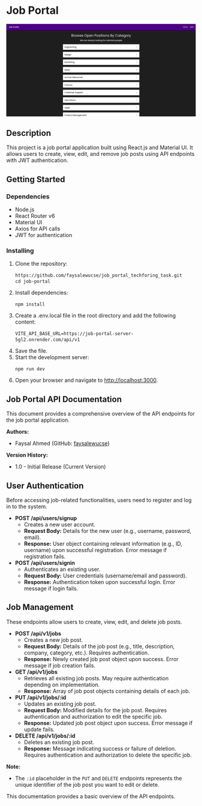 <h1 class="code-line" data-line-start=0 data-line-end=1 ><a id="Job_Portal_0"></a>Job Portal</h1>
<p class="has-line-data" data-line-start="2" data-line-end="3"><img src="./homepage.png" alt="Home Page"></p>
<h2 class="code-line" data-line-start=4 data-line-end=5 ><a id="Description_4"></a>Description</h2>
<p class="has-line-data" data-line-start="6" data-line-end="7">This project is a job portal application built using React.js and Material UI. It allows users to create, view, edit, and remove job posts using API endpoints with JWT authentication.</p>
<h2 class="code-line" data-line-start=8 data-line-end=9 ><a id="Getting_Started_8"></a>Getting Started</h2>
<h3 class="code-line" data-line-start=10 data-line-end=11 ><a id="Dependencies_10"></a>Dependencies</h3>
<ul>
<li class="has-line-data" data-line-start="12" data-line-end="13">Node.js</li>
<li class="has-line-data" data-line-start="13" data-line-end="14">React Router v6</li>
<li class="has-line-data" data-line-start="14" data-line-end="15">Material UI</li>
<li class="has-line-data" data-line-start="15" data-line-end="16">Axios for API calls</li>
<li class="has-line-data" data-line-start="16" data-line-end="18">JWT for authentication</li>
</ul>
<h3 class="code-line" data-line-start=18 data-line-end=19 ><a id="Installing_18"></a>Installing</h3>
<ol>
<li class="has-line-data" data-line-start="20" data-line-end="24">Clone the repository:<pre><code class="has-line-data" data-line-start="22" data-line-end="24" class="language-bash">https://github.com/faysalewucse/job_portal_techforing_task.git
<span class="hljs-built_in">cd</span> job-portal
</code></pre>
</li>
<li class="has-line-data" data-line-start="24" data-line-end="27">Install dependencies:<pre><code class="has-line-data" data-line-start="26" data-line-end="27" class="language-bash">npm install
</code></pre>
</li>
<li class="has-line-data" data-line-start="27" data-line-end="30">Create a .env.local file in the root directory and add the following content:<pre><code class="has-line-data" data-line-start="29" data-line-end="30" class="language-bash">VITE_API_BASE_URL=https://job-portal-server-<span class="hljs-number">5</span>gl2.onrender.com/api/v1
</code></pre>
</li>
<li class="has-line-data" data-line-start="30" data-line-end="31">Save the file.</li>
<li class="has-line-data" data-line-start="31" data-line-end="34">Start the development server:<pre><code class="has-line-data" data-line-start="33" data-line-end="34" class="language-bash">npm run dev
</code></pre>
</li>
<li class="has-line-data" data-line-start="34" data-line-end="36">Open your browser and navigate to <a href="http://localhost:6001">http://localhost:3000</a>.</li>
</ol>
<h2 class="code-line" data-line-start=36 data-line-end=37 ><a id="Job_Portal_API_Documentation_36"></a>Job Portal API Documentation</h2>
<p class="has-line-data" data-line-start="38" data-line-end="39">This document provides a comprehensive overview of the API endpoints for the job portal application.</p>
<p class="has-line-data" data-line-start="40" data-line-end="41"><strong>Authors:</strong></p>
<ul>
<li class="has-line-data" data-line-start="41" data-line-end="43">Faysal Ahmed (GitHub: <a href="https://github.com/faysalewucse">faysalewucse</a>)</li>
</ul>
<p class="has-line-data" data-line-start="43" data-line-end="44"><strong>Version History:</strong></p>
<ul>
<li class="has-line-data" data-line-start="44" data-line-end="46">1.0 - Initial Release (Current Version)</li>
</ul>
<h2 class="code-line" data-line-start=46 data-line-end=47 ><a id="User_Authentication_46"></a>User Authentication</h2>
<p class="has-line-data" data-line-start="48" data-line-end="49">Before accessing job-related functionalities, users need to register and log in to the system.</p>
<ul>
<li class="has-line-data" data-line-start="50" data-line-end="54"><strong>POST /api/users/signup</strong>
<ul>
<li class="has-line-data" data-line-start="51" data-line-end="52">Creates a new user account.</li>
<li class="has-line-data" data-line-start="52" data-line-end="53"><strong>Request Body:</strong> Details for the new user (e.g., username, password, email).</li>
<li class="has-line-data" data-line-start="53" data-line-end="54"><strong>Response:</strong> User object containing relevant information (e.g., ID, username) upon successful registration. Error message if registration fails.</li>
</ul>
</li>
<li class="has-line-data" data-line-start="54" data-line-end="59"><strong>POST /api/users/signin</strong>
<ul>
<li class="has-line-data" data-line-start="55" data-line-end="56">Authenticates an existing user.</li>
<li class="has-line-data" data-line-start="56" data-line-end="57"><strong>Request Body:</strong> User credentials (username/email and password).</li>
<li class="has-line-data" data-line-start="57" data-line-end="59"><strong>Response:</strong> Authentication token upon successful login. Error message if login fails.</li>
</ul>
</li>
</ul>
<h2 class="code-line" data-line-start=59 data-line-end=60 ><a id="Job_Management_59"></a>Job Management</h2>
<p class="has-line-data" data-line-start="61" data-line-end="62">These endpoints allow users to create, view, edit, and delete job posts.</p>
<ul>
<li class="has-line-data" data-line-start="63" data-line-end="67"><strong>POST /api/v1/jobs</strong>
<ul>
<li class="has-line-data" data-line-start="64" data-line-end="65">Creates a new job post.</li>
<li class="has-line-data" data-line-start="65" data-line-end="66"><strong>Request Body:</strong> Details of the job post (e.g., title, description, company, category, etc.). Requires authentication.</li>
<li class="has-line-data" data-line-start="66" data-line-end="67"><strong>Response:</strong> Newly created job post object upon success. Error message if job creation fails.</li>
</ul>
</li>
<li class="has-line-data" data-line-start="67" data-line-end="70"><strong>GET /api/v1/jobs</strong>
<ul>
<li class="has-line-data" data-line-start="68" data-line-end="69">Retrieves all existing job posts. May require authentication depending on implementation.</li>
<li class="has-line-data" data-line-start="69" data-line-end="70"><strong>Response:</strong> Array of job post objects containing details of each job.</li>
</ul>
</li>
<li class="has-line-data" data-line-start="70" data-line-end="74"><strong>PUT /api/v1/jobs/:id</strong>
<ul>
<li class="has-line-data" data-line-start="71" data-line-end="72">Updates an existing job post.</li>
<li class="has-line-data" data-line-start="72" data-line-end="73"><strong>Request Body:</strong> Modified details for the job post. Requires authentication and authorization to edit the specific job.</li>
<li class="has-line-data" data-line-start="73" data-line-end="74"><strong>Response:</strong> Updated job post object upon success. Error message if update fails.</li>
</ul>
</li>
<li class="has-line-data" data-line-start="74" data-line-end="78"><strong>DELETE /api/v1/jobs/:id</strong>
<ul>
<li class="has-line-data" data-line-start="75" data-line-end="76">Deletes an existing job post.</li>
<li class="has-line-data" data-line-start="76" data-line-end="78"><strong>Response:</strong> Message indicating success or failure of deletion. Requires authentication and authorization to delete the specific job.</li>
</ul>
</li>
</ul>
<p class="has-line-data" data-line-start="78" data-line-end="79"><strong>Note:</strong></p>
<ul>
<li class="has-line-data" data-line-start="80" data-line-end="82">The <code>:id</code> placeholder in the <code>PUT</code> and <code>DELETE</code> endpoints represents the unique identifier of the job post you want to edit or delete.</li>
</ul>
<p class="has-line-data" data-line-start="82" data-line-end="83">This documentation provides a basic overview of the API endpoints.</p>
